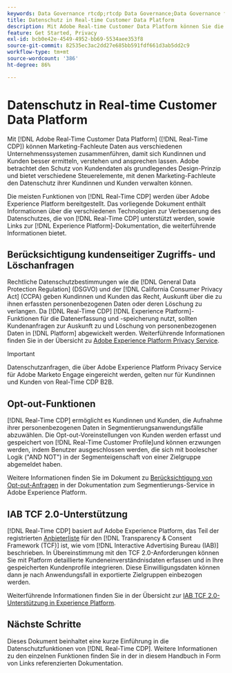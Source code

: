 ```yaml
---
keywords: Data Governance rtcdp;rtcdp Data Governance;Data Governance für Echtzeit-Kundenprofil-Daten;Datenschutz rtcdp;rtcdp Datenschutz
title: Datenschutz in Real-time Customer Data Platform
description: Mit Adobe Real-time Customer Data Platform können Sie die Einhaltung von Datenschutzbestimmungen bei Ihren Datenvorgängen optimieren.
feature: Get Started, Privacy
exl-id: bcb0e42e-4549-4952-bb69-5534aee353f8
source-git-commit: 82535ec3ac2dd27e685bb591fdf661d3ab5dd2c9
workflow-type: tm+mt
source-wordcount: '386'
ht-degree: 86%

---
```


# Datenschutz in Real-time Customer Data Platform

Mit [!DNL Adobe Real-Time Customer Data Platform] ([!DNL Real-Time CDP]) können Marketing-Fachleute Daten aus verschiedenen Unternehmenssystemen zusammenführen, damit sich Kundinnen und Kunden besser ermitteln, verstehen und ansprechen lassen. Adobe betrachtet den Schutz von Kundendaten als grundlegendes Design-Prinzip und bietet verschiedene Steuerelemente, mit denen Marketing-Fachleute den Datenschutz ihrer Kundinnen und Kunden verwalten können.

Die meisten Funktionen von [!DNL Real-Time CDP] werden über Adobe Experience Platform bereitgestellt. Das vorliegende Dokument enthält Informationen über die verschiedenen Technologien zur Verbesserung des Datenschutzes, die von [!DNL Real-Time CDP] unterstützt werden, sowie Links zur [!DNL Experience Platform]-Dokumentation, die weiterführende Informationen bietet.

## Berücksichtigung kundenseitiger Zugriffs- und Löschanfragen

Rechtliche Datenschutzbestimmungen wie die [!DNL General Data Protection Regulation] (DSGVO) und der [!DNL California Consumer Privacy Act] (CCPA) geben Kundinnen und Kunden das Recht, Auskunft über die zu ihnen erfassten personenbezogenen Daten oder deren Löschung zu verlangen. Da [!DNL Real-Time CDP] [!DNL Experience Platform]-Funktionen für die Datenerfassung und -speicherung nutzt, sollten Kundenanfragen zur Auskunft zu und Löschung von personenbezogenen Daten in [!DNL Platform] abgewickelt werden. Weiterführende Informationen finden Sie in der Übersicht zu [Adobe Experience Platform Privacy Service](../../privacy-service/home.md).

>[!IMPORTANT]
>
> Datenschutzanfragen, die über Adobe Experience Platform Privacy Service für Adobe Marketo Engage eingereicht werden, gelten nur für Kundinnen und Kunden von Real-Time CDP B2B.

## Opt-out-Funktionen

[!DNL Real-Time CDP] ermöglicht es Kundinnen und Kunden, die Aufnahme ihrer personenbezogenen Daten in Segmentierungsanwendungsfälle abzuwählen. Die Opt-out-Voreinstellungen von Kunden werden erfasst und gespeichert von [!DNL Real-Time Customer Profile]und können erzwungen werden, indem Benutzer ausgeschlossen werden, die sich mit boolescher Logik (&quot;AND NOT&quot;) in der Segmenteigenschaft von einer Zielgruppe abgemeldet haben.

Weitere Informationen finden Sie im Dokument zu [Berücksichtigung von Opt-out-Anfragen](../../segmentation/consents.md) in der Dokumentation zum Segmentierungs-Service in Adobe Experience Platform.

## IAB TCF 2.0-Unterstützung

[!DNL Real-Time CDP] basiert auf Adobe Experience Platform, das Teil der registrierten [Anbieterliste](https://iabeurope.eu/vendor-list-tcf/) für den [!DNL Transparency & Consent Framework (TCF)] ist, wie vom [!DNL Interactive Advertising Bureau (IAB)] beschrieben. In Übereinstimmung mit den TCF 2.0-Anforderungen können Sie mit Platform detaillierte Kundeneinverständnisdaten erfassen und in Ihre gespeicherten Kundenprofile integrieren. Diese Einwilligungsdaten können dann je nach Anwendungsfall in exportierte Zielgruppen einbezogen werden.

Weiterführende Informationen finden Sie in der Übersicht zur [IAB TCF 2.0-Unterstützung in Experience Platform](../../landing/governance-privacy-security/consent/iab/overview.md).

## Nächste Schritte

Dieses Dokument beinhaltet eine kurze Einführung in die Datenschutzfunktionen von [!DNL Real-Time CDP]. Weitere Informationen zu den einzelnen Funktionen finden Sie in der in diesem Handbuch in Form von Links referenzierten Dokumentation.
